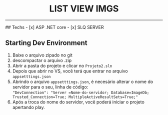 <h1 align="center">
LIST VIEW IMGS
</h1>
<p align="center">
<hr>
## Techs
- [x] ASP .NET core
- [x] SLQ SERVER

## Starting Dev Environment
1.	Baixe o arquivo zipado no git<br>
2.	descompactar o arquivo .zip<br>
3.	Abrir a pasta do projeto e clicar no `Projeto2.sln`<br>
4.	Depois que abrir no VS, você terá que entrar no arquivo `appsetttings.json`<br>
5.	Abrindo o arquivo `appsetttings.json`, é necesário alterar o nome do servidor para o seu, linha de código:<br>
`"DevConnection": "Server =Nome-do-servidor; Database=ImageDb; Trusted_Connection=True; MultipleActiveResultSets=True;"`<br>
6.	Após a troca do nome do servidor, você poderá  iniciar o projeto apertando play.
